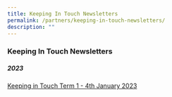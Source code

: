 ```yaml
---
title: Keeping In Touch Newsletters
permalink: /partners/keeping-in-touch-newsletters/
description: ""
---
```

### **Keeping In Touch Newsletters**
##### **2023**

[Keeping in Touch Term 1 - 4th January 2023]((/files/Keeping%20in%20Touch%20Newsletter/2023_%20Term%201_%20Keeping%20in%20Touch%20Letter%20to%20Parents%20(aa%203%20Jan%202023)(2).pdf))